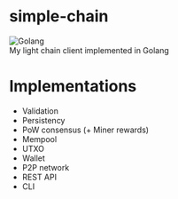 # simple-chain
![Golang](https://img.shields.io/badge/go-v1.16.6-blue)  
My light chain client implemented in Golang

# Implementations
* Validation
* Persistency
* PoW consensus (+ Miner rewards)
* Mempool
* UTXO
* Wallet
* P2P network
* REST API
* CLI

